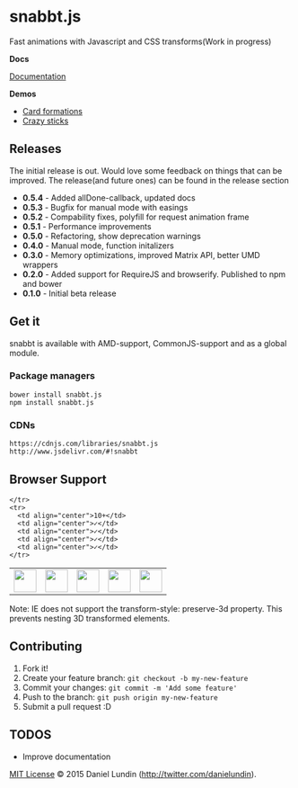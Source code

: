 # snabbt.js

Fast animations with Javascript and CSS transforms(Work in progress)

**Docs**

[Documentation](http://daniel-lundin.github.io/snabbt.js/)

**Demos**

- [Card formations](http://daniel-lundin.github.io/snabbt.js/cards.html)
- [Crazy sticks](http://daniel-lundin.github.io/snabbt.js/sticks.html)

## Releases
The initial release is out. Would love some feedback on things that can be improved. The release(and future ones) can be found in the release section

- **0.5.4** - Added allDone-callback, updated docs
- **0.5.3** - Bugfix for manual mode with easings
- **0.5.2** - Compability fixes, polyfill for request animation frame
- **0.5.1** - Performance improvements
- **0.5.0** - Refactoring, show deprecation warnings
- **0.4.0** - Manual mode, function initalizers
- **0.3.0** - Memory optimizations, improved Matrix API, better UMD wrappers
- **0.2.0** - Added support for RequireJS and browserify. Published to npm and bower
- **0.1.0** - Initial beta release

## Get it
snabbt is available with AMD-support, CommonJS-support and as a global module.

### Package managers
```
bower install snabbt.js
npm install snabbt.js
```

### CDNs

```
https://cdnjs.com/libraries/snabbt.js
http://www.jsdelivr.com/#!snabbt
```
## Browser Support

<table>
  <tbody>
    <tr>
      <td><img src="http://ie.microsoft.com/testdrive/ieblog/2010/Sep/16_UserExperiencesEvolvingthebluee_23.png" height="40"></td>
      <td><img src="http://img3.wikia.nocookie.net/__cb20120330024137/logopedia/images/d/d7/Google_Chrome_logo_2011.svg" height="40"></td>
      <td><img src="http://media.idownloadblog.com/wp-content/uploads/2014/06/Safari-logo-OS-X-Yosemite.png" height="40"></td>
      <td><img src="http://th09.deviantart.net/fs71/200H/f/2013/185/e/b/firefox_2013_vector_icon_by_thegoldenbox-d6bxsye.png" height="40"></td>
      <td><img src="http://upload.wikimedia.org/wikipedia/commons/d/d4/Opera_browser_logo_2013.png" height="40"></td>

    </tr>
    <tr>
      <td align="center">10+</td>
      <td align="center">✓</td>
      <td align="center">✓</td>
      <td align="center">✓</td>
      <td align="center">✓</td>
    </tr>
  </tbody>
</table>

Note: IE does not support the transform-style: preserve-3d property. This prevents nesting 3D transformed elements.

## Contributing

1. Fork it!
2. Create your feature branch: `git checkout -b my-new-feature`
3. Commit your changes: `git commit -m 'Add some feature'`
4. Push to the branch: `git push origin my-new-feature`
5. Submit a pull request :D

## TODOS

 - Improve documentation

[MIT License](LICENSE.txt) © 2015 Daniel Lundin (http://twitter.com/danielundin).
